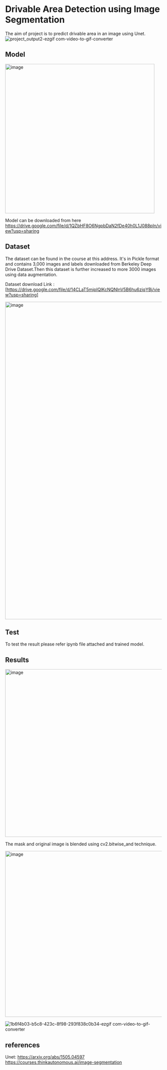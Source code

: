 # Drivable Area Detection using Image Segmentation
The aim of project is to predict drivable area in an image using Unet.
![project_output2-ezgif com-video-to-gif-converter](https://github.com/Vishalkagade/Image_segmentation/assets/105672962/1b307f1f-ce56-47e9-8455-3d67aa672e3f)

## Model
<img width="480" alt="image" src="https://github.com/Vishalkagade/Image_segmentation/assets/105672962/48d1c9a4-dc8d-4b47-a605-a16e295eba53">

Model can be downloaded from here https://drive.google.com/file/d/1QZbHF8O6NgpbDaN2fDe40h0L1J088pln/view?usp=sharing


## Dataset
The dataset can be found in the course at this address. It's in Pickle format and contains 3,000 images and labels downloaded from Berkeley Deep Drive Dataset.Then this dataset is further increased to more 3000 images using data augmentation. 

Dataset download Link : [https://drive.google.com/file/d/14CLaT5mipIQlKcNQNlnV5B6hu6ziqYBj/view?usp=sharing]

<img width="1020" alt="image" src="https://github.com/Vishalkagade/Image_segmentation/assets/105672962/557eb1b8-99dd-4882-8934-eed10b7d2eb2">

## Test

To test the result please refer ipynb file attached and trained model.
## Results
<img width="539" alt="image" src="https://github.com/Vishalkagade/Image_segmentation/assets/105672962/0a31fcc7-a78f-4b2b-a949-b145ef131ae1">

The mask and original image is blended using cv2.bitwise_and technique.

<img width="533" alt="image" src="https://github.com/Vishalkagade/Image_segmentation/assets/105672962/f49e17ba-e323-41af-9714-563f672319c1">

![1b6f4b03-b5c8-423c-8f98-293f838c0b34-ezgif com-video-to-gif-converter](https://github.com/Vishalkagade/Image_segmentation/assets/105672962/be24e36f-dfec-44a0-b27a-08d917f7c879)

## references
Unet: https://arxiv.org/abs/1505.04597
https://courses.thinkautonomous.ai/image-segmentation


